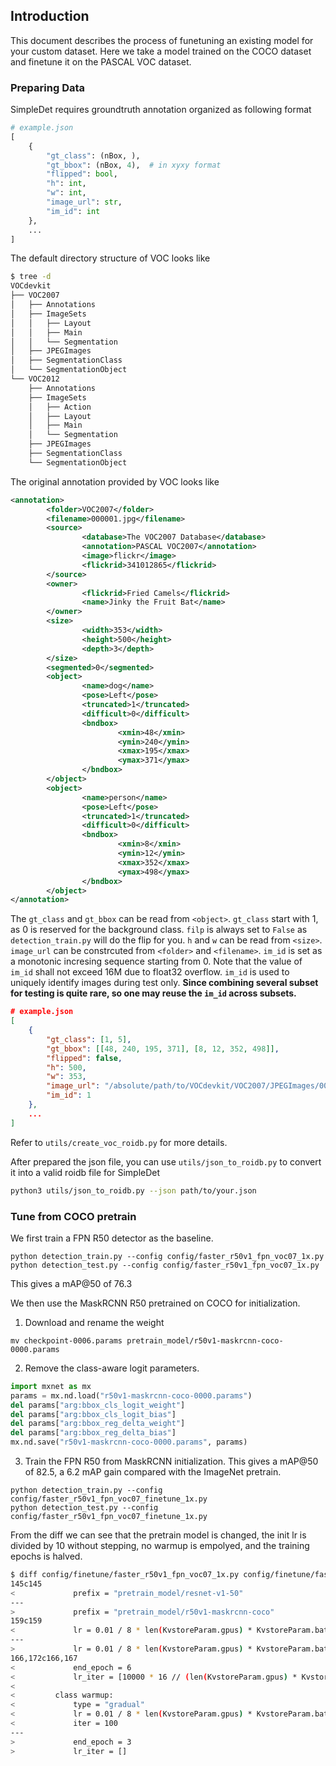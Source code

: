 ## Introduction
This document describes the process of funetuning an existing model for your custom dataset. Here we take a model trained on the COCO dataset and finetune it on the PASCAL VOC dataset.

### Preparing Data
SimpleDet requires groundtruth annotation organized as following format
```python
# example.json
[
    {
        "gt_class": (nBox, ),
        "gt_bbox": (nBox, 4),  # in xyxy format
        "flipped": bool,
        "h": int,
        "w": int,
        "image_url": str,
        "im_id": int
    },
    ...
]
```

The default directory structure of VOC looks like
```bash
$ tree -d
VOCdevkit
├── VOC2007
│   ├── Annotations
│   ├── ImageSets
│   │   ├── Layout
│   │   ├── Main
│   │   └── Segmentation
│   ├── JPEGImages
│   ├── SegmentationClass
│   └── SegmentationObject
└── VOC2012
    ├── Annotations
    ├── ImageSets
    │   ├── Action
    │   ├── Layout
    │   ├── Main
    │   └── Segmentation
    ├── JPEGImages
    ├── SegmentationClass
    └── SegmentationObject
```

The original annotation provided by VOC looks like
```xml
<annotation>
        <folder>VOC2007</folder>
        <filename>000001.jpg</filename>
        <source>
                <database>The VOC2007 Database</database>
                <annotation>PASCAL VOC2007</annotation>
                <image>flickr</image>
                <flickrid>341012865</flickrid>
        </source>
        <owner>
                <flickrid>Fried Camels</flickrid>
                <name>Jinky the Fruit Bat</name>
        </owner>
        <size>
                <width>353</width>
                <height>500</height>
                <depth>3</depth>
        </size>
        <segmented>0</segmented>
        <object>
                <name>dog</name>
                <pose>Left</pose>
                <truncated>1</truncated>
                <difficult>0</difficult>
                <bndbox>
                        <xmin>48</xmin>
                        <ymin>240</ymin>
                        <xmax>195</xmax>
                        <ymax>371</ymax>
                </bndbox>
        </object>
        <object>
                <name>person</name>
                <pose>Left</pose>
                <truncated>1</truncated>
                <difficult>0</difficult>
                <bndbox>
                        <xmin>8</xmin>
                        <ymin>12</ymin>
                        <xmax>352</xmax>
                        <ymax>498</ymax>
                </bndbox>
        </object>
</annotation>
```

The `gt_class` and `gt_bbox` can be read from `<object>`. `gt_class` start with 1, as 0 is reserved for the background class.
`filp` is always set to `False` as `detection_train.py` will do the flip for you.
`h` and `w` can be read from `<size>`.
`image_url` can be constrcuted from `<folder>` and `<filename>`.
`im_id` is set as a monotonic incresing sequence starting from 0. Note that the value of `im_id` shall not exceed 16M due to float32 overflow. `im_id` is used to uniquely identify images during test only. **Since combining several subset for testing is quite rare, so one may reuse the `im_id` across subsets.**

```json
# example.json
[
    {
        "gt_class": [1, 5],
        "gt_bbox": [[48, 240, 195, 371], [8, 12, 352, 498]],
        "flipped": false,
        "h": 500,
        "w": 353,
        "image_url": "/absolute/path/to/VOCdevkit/VOC2007/JPEGImages/000001.jpg",
        "im_id": 1
    },
    ...
]
```
Refer to `utils/create_voc_roidb.py` for more details.

After prepared the json file, you can use `utils/json_to_roidb.py` to convert it into a valid roidb file for SimpleDet
```bash
python3 utils/json_to_roidb.py --json path/to/your.json
```


### Tune from COCO pretrain
We first train a FPN R50 detector as the baseline.
```
python detection_train.py --config config/faster_r50v1_fpn_voc07_1x.py
python detection_test.py --config config/faster_r50v1_fpn_voc07_1x.py
```
This gives a mAP@50 of 76.3

We then use the MaskRCNN R50 pretrained on COCO for initialization.
1. Download and rename the weight
```
mv checkpoint-0006.params pretrain_model/r50v1-maskrcnn-coco-0000.params
```
2. Remove the class-aware logit parameters.
```python
import mxnet as mx
params = mx.nd.load("r50v1-maskrcnn-coco-0000.params")
del params["arg:bbox_cls_logit_weight"]
del params["arg:bbox_cls_logit_bias"]
del params["arg:bbox_reg_delta_weight"]
del params["arg:bbox_reg_delta_bias"]
mx.nd.save("r50v1-maskrcnn-coco-0000.params", params)
```

3. Train the FPN R50 from MaskRCNN initialization. This gives a mAP@50 of 82.5, a 6.2 mAP gain compared with the ImageNet pretrain.
```
python detection_train.py --config config/faster_r50v1_fpn_voc07_finetune_1x.py
python detection_test.py --config config/faster_r50v1_fpn_voc07_finetune_1x.py
```

From the diff we can see that the pretrain model is changed, the init lr is divided by 10 without stepping, no warmup is empolyed, and the training epochs is halved.

```bash
$ diff config/finetune/faster_r50v1_fpn_voc07_1x.py config/finetune/faster_r50v1_fpn_voc07_finetune_1x.py
145c145
<             prefix = "pretrain_model/resnet-v1-50"
---
>             prefix = "pretrain_model/r50v1-maskrcnn-coco"
159c159
<             lr = 0.01 / 8 * len(KvstoreParam.gpus) * KvstoreParam.batch_image
---
>             lr = 0.01 / 8 * len(KvstoreParam.gpus) * KvstoreParam.batch_image / 10
166,172c166,167
<             end_epoch = 6
<             lr_iter = [10000 * 16 // (len(KvstoreParam.gpus) * KvstoreParam.batch_image)]
<
<         class warmup:
<             type = "gradual"
<             lr = 0.01 / 8 * len(KvstoreParam.gpus) * KvstoreParam.batch_image / 3.0
<             iter = 100
---
>             end_epoch = 3
>             lr_iter = []

```